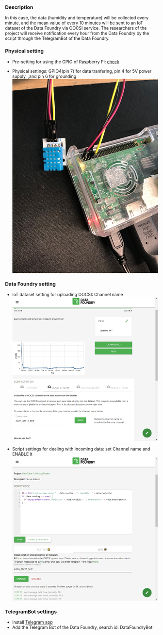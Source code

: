 ### Description

In this case, the data (humidity and temperature) will be collected every minute, and the mean value of every 10 minutes will be sent to an IoT dataset of the Data Foundry via OOCSI service. The researchers of the project will receive notification every hour from the Data Foundry by the script through the TelegramBot of the Data Foundry.


### Physical setting

* Pre-setting for using the GPIO of Raspberry Pi: [check](https://learn.adafruit.com/circuitpython-on-raspberrypi-linux/installing-circuitpython-on-raspberry-pi)

* Physical settings: GPIO4(pin 7) for data tranfering, pin 4 for 5V power supply, ,and pin 6 for grounding
![](images/usecase-device-DHT11-in-Pi.jpg)


### Data Foundry setting

* IoT dataset setting for uploading OOCSI: Channel name
![](images/usecase-project-DHT11-in-Pi.JPG)

* Script settings for dealing with incoming data: set Channel name and ENABLE it
![](images/usecase-script-DHT11-in-Pi.JPG)


### TelegramBot settings

* Install [Telegram app](https://telegram.org/)
* Add the Telegram Bot of the Data Foundry, search id: DataFoundryBot